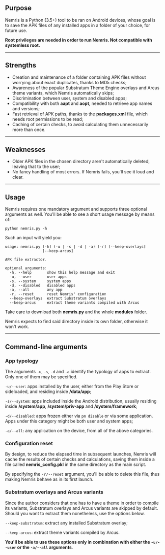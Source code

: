 ## Purpose

Nemris is a Python (3.5+) tool to be ran on Android devices, whose goal is to save the APK files of any installed apps in a folder of your choice, for future use.

**Root privileges are needed in order to run Nemris. Not compatible with systemless root.**

-----

## Strengths

* Creation and maintenance of a folder containing APK files without worrying about exact duplicates, thanks to MD5 checks;
* Awareness of the popular Substratum Theme Engine overlays and Arcus theme variants, which Nemris automatically skips;
* Discrimination between user, system and disabled apps;
* Compatibility with both **aapt** and **aopt**, needed to retrieve app names and versions;
* Fast retrieval of APK paths, thanks to the **packages.xml** file, which needs root permissions to be read;
* Caching of certain checks, to avoid calculating them unnecessarily more than once.

-----

## Weaknesses

* Older APK files in the chosen directory aren't automatically deleted, leaving that to the user;
* No fancy handling of most errors. If Nemris fails, you'll see it loud and clear.

-----

## Usage

Nemris requires one mandatory argument and supports three optional arguments as well. You'll be able to see a short usage message by means of:

    python nemris.py -h

Such an input will yield you:

    usage: nemris.py [-h] (-u | -s | -d | -a) [-r] [--keep-overlays]
                     [--keep-arcus]

    APK file extractor.

    optional arguments:
      -h, --help       show this help message and exit
      -u, --user       user apps
      -s, --system     system apps
      -d, --disabled   disabled apps
      -a, --all        any app
      -r, --reset      reset Nemris' configuration
      --keep-overlays  extract Substratum overlays
      --keep-arcus     extract theme variants compiled with Arcus

Take care to download both **nemris.py** and the whole **modules** folder.

Nemris expects to find said directory inside its own folder, otherwise it won't work.

-----

## Command-line arguments

### App typology

The arguments `-u`, `-s`, `-d` and `-a` identify the typology of apps to extract. Only one of them may be specified.

`-u/--user`: apps installed by the user, either from the Play Store or sideloaded, and residing inside **/data/app**;

`-s/--system`: apps included inside the Android distribution, usually residing inside **/system/app**, **/system/priv-app** and **/system/framework**;

`-d/--disabled`: apps frozen either via `pm disable` or via some application. Apps under this category might be both user and system apps;

`-a/--all`: any application on the device, from all of the above categories.

### Configuration reset

By design, to reduce the elapsed time in subsequent launches, Nemris will cache the results of certain checks and calculations, saving them inside a file called **nemris_config.pkl** in the same directory as the main script.

By specifying the `-r/--reset` argument, you'll be able to delete this file, thus making Nemris behave as in its first launch.

### Substratum overlays and Arcus variants

Since the author considers that one has to have a theme in order to compile its variants, Substratum overlays and Arcus variants are skipped by default. Should you want to extract them nonetheless, use the options below.

`--keep-substratum`: extract any installed Substratum overlay;

`--keep-arcus`: extract theme variants compiled by Arcus.

**You'll be able to use these options only in combination with either the `-u/--user` or the `-a/--all` arguments**.
